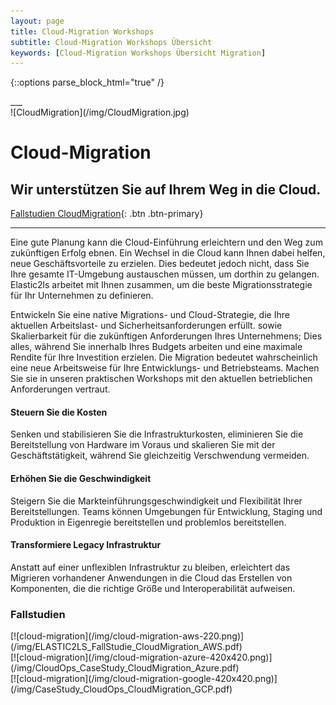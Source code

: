 ```yaml
---
layout: page
title: Cloud-Migration Workshops
subtitle: Cloud-Migration Workshops Übersicht
keywords: [Cloud-Migration Workshops Übersicht Migration]
---
```

{::options parse_block_html="true" /}
<div class="slider">
___

<div id="carousel" class="carousel">

<div class="carousel-inner">

<div class="item active">![CloudMigration](/img/CloudMigration.jpg)

# Cloud-Migration

## Wir unterstützen Sie auf Ihrem Weg in die Cloud.

[Fallstudien CloudMigration](#CloudMigration_AWS){: .btn .btn-primary}
</div>

___

</div>

</div>

</div>

<div class="grid-content">

<div class="col-sm-24 col-md-12">

Eine gute Planung kann die Cloud-Einführung erleichtern und den Weg zum zukünftigen Erfolg ebnen. Ein Wechsel in die Cloud kann Ihnen dabei helfen, neue Geschäftsvorteile zu erzielen. Dies bedeutet jedoch nicht, dass Sie Ihre gesamte IT-Umgebung austauschen müssen, um dorthin zu gelangen. Elastic2ls arbeitet mit Ihnen zusammen, um die beste Migrationsstrategie für Ihr Unternehmen zu definieren.

Entwickeln Sie eine native Migrations- und Cloud-Strategie, die Ihre aktuellen Arbeitslast- und Sicherheitsanforderungen erfüllt. sowie Skalierbarkeit für die zukünftigen Anforderungen Ihres Unternehmens; Dies alles, während Sie innerhalb Ihres Budgets arbeiten und eine maximale Rendite für Ihre Investition erzielen. Die Migration bedeutet wahrscheinlich eine neue Arbeitsweise für Ihre Entwicklungs- und Betriebsteams. Machen Sie sie in unseren praktischen Workshops mit den aktuellen betrieblichen Anforderungen vertraut.

</div>

<div class="col-sm-8 col-md-4">

<div class="boxes flexible">

#### Steuern Sie die Kosten

Senken und stabilisieren Sie die Infrastrukturkosten, eliminieren Sie die Bereitstellung von Hardware im Voraus und skalieren Sie mit der Geschäftstätigkeit, während Sie gleichzeitig Verschwendung vermeiden.
</div>

</div>

<div class="col-sm-8 col-md-4">

<div class="boxes flexible">

#### Erhöhen Sie die Geschwindigkeit

Steigern Sie die Markteinführungsgeschwindigkeit und Flexibilität Ihrer Bereitstellungen. Teams können Umgebungen für Entwicklung, Staging und Produktion in Eigenregie bereitstellen und problemlos bereitstellen.
</div>

</div>

<div class="col-sm-8 col-md-4">

<div class="boxes flexible">

#### Transformiere Legacy Infrastruktur

Anstatt auf einer unflexiblen Infrastruktur zu bleiben, erleichtert das Migrieren vorhandener Anwendungen in die Cloud das Erstellen von Komponenten, die die richtige Größe und Interoperabilität aufweisen.
</div>

</div>

</div>

<div class="grid-content">

<div class="col-sm-24 col-md-12">

### Fallstudien

</div>

<div class="col-sm-8 col-md-4">

<div class="boxes flexible">[![cloud-migration](/img/cloud-migration-aws-220.png)](/img/ELASTIC2LS_FallStudie_CloudMigration_AWS.pdf)
</div>

</div>

<div class="col-sm-8 col-md-4">

<div class="boxes flexible feature_toogle">[![cloud-migration](/img/cloud-migration-azure-420x420.png)](/img/CloudOps_CaseStudy_CloudMigration_Azure.pdf)
</div>

</div>

<div class="col-sm-8 col-md-4">

<div class="boxes flexible feature_toogle">[![cloud-migration](/img/cloud-migration-google-420x420.png)](/img/CaseStudy_CloudOps_CloudMigration_GCP.pdf)
</div>

</div>
